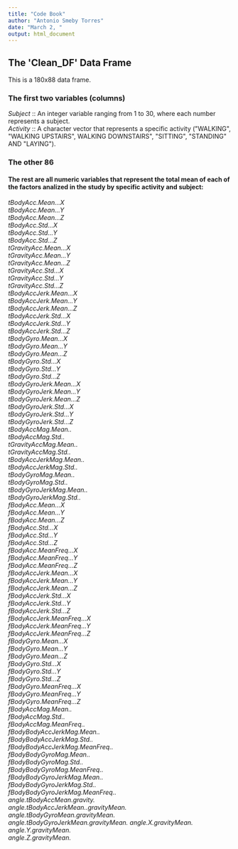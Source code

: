 ```yaml
---
title: "Code Book"
author: "Antonio Smeby Torres"
date: "March 2, "
output: html_document
---
```

## The 'Clean_DF' Data Frame

This is a 180x88 data frame. 

### The first two variables (columns)

*Subject*  :: An integer variable ranging from 1 to 30, where each number represents a subject.                            
*Activity* :: A character vector that represents a specific activity ("WALKING", "WALKING UPSTAIRS", WALKING DOWNSTAIRS", "SITTING", "STANDING" AND "LAYING").  

### The other 86

#### The rest are all numeric variables that represent the total mean of each of the factors analized in the study by specific activity and subject:

*tBodyAcc.Mean...X*                   
*tBodyAcc.Mean...Y*                   
*tBodyAcc.Mean...Z*                   
*tBodyAcc.Std...X*                    
*tBodyAcc.Std...Y*                    
*tBodyAcc.Std...Z*                    
*tGravityAcc.Mean...X*                
*tGravityAcc.Mean...Y*                
*tGravityAcc.Mean...Z*                
*tGravityAcc.Std...X*                 
*tGravityAcc.Std...Y*                 
*tGravityAcc.Std...Z*                 
*tBodyAccJerk.Mean...X*               
*tBodyAccJerk.Mean...Y*               
*tBodyAccJerk.Mean...Z*               
*tBodyAccJerk.Std...X*                
*tBodyAccJerk.Std...Y*                
*tBodyAccJerk.Std...Z*                
*tBodyGyro.Mean...X*                  
*tBodyGyro.Mean...Y*                  
*tBodyGyro.Mean...Z*                  
*tBodyGyro.Std...X*                   
*tBodyGyro.Std...Y*                   
*tBodyGyro.Std...Z*                   
*tBodyGyroJerk.Mean...X*              
*tBodyGyroJerk.Mean...Y*              
*tBodyGyroJerk.Mean...Z*              
*tBodyGyroJerk.Std...X*               
*tBodyGyroJerk.Std...Y*               
*tBodyGyroJerk.Std...Z*               
*tBodyAccMag.Mean..*                  
*tBodyAccMag.Std..*                   
*tGravityAccMag.Mean..*               
*tGravityAccMag.Std..*                
*tBodyAccJerkMag.Mean..*              
*tBodyAccJerkMag.Std..*               
*tBodyGyroMag.Mean..*                 
*tBodyGyroMag.Std..*                  
*tBodyGyroJerkMag.Mean..*             
*tBodyGyroJerkMag.Std..*              
*fBodyAcc.Mean...X*                   
*fBodyAcc.Mean...Y*                   
*fBodyAcc.Mean...Z*                   
*fBodyAcc.Std...X*                    
*fBodyAcc.Std...Y*                    
*fBodyAcc.Std...Z*                    
*fBodyAcc.MeanFreq...X*               
*fBodyAcc.MeanFreq...Y*               
*fBodyAcc.MeanFreq...Z*               
*fBodyAccJerk.Mean...X*               
*fBodyAccJerk.Mean...Y*               
*fBodyAccJerk.Mean...Z*               
*fBodyAccJerk.Std...X*                
*fBodyAccJerk.Std...Y*                
*fBodyAccJerk.Std...Z*                
*fBodyAccJerk.MeanFreq...X*           
*fBodyAccJerk.MeanFreq...Y*           
*fBodyAccJerk.MeanFreq...Z*           
*fBodyGyro.Mean...X*                  
*fBodyGyro.Mean...Y*                  
*fBodyGyro.Mean...Z*                  
*fBodyGyro.Std...X*                   
*fBodyGyro.Std...Y*                   
*fBodyGyro.Std...Z*                   
*fBodyGyro.MeanFreq...X*              
*fBodyGyro.MeanFreq...Y*              
*fBodyGyro.MeanFreq...Z*              
*fBodyAccMag.Mean..*                  
*fBodyAccMag.Std..*                   
*fBodyAccMag.MeanFreq..*              
*fBodyBodyAccJerkMag.Mean..*          
*fBodyBodyAccJerkMag.Std..*           
*fBodyBodyAccJerkMag.MeanFreq..*      
*fBodyBodyGyroMag.Mean..*             
*fBodyBodyGyroMag.Std..*              
*fBodyBodyGyroMag.MeanFreq..*         
*fBodyBodyGyroJerkMag.Mean..*         
*fBodyBodyGyroJerkMag.Std..*          
*fBodyBodyGyroJerkMag.MeanFreq..*     
*angle.tBodyAccMean.gravity.*         
*angle.tBodyAccJerkMean..gravityMean.*
*angle.tBodyGyroMean.gravityMean.*    
*angle.tBodyGyroJerkMean.gravityMean.*
*angle.X.gravityMean.*                
*angle.Y.gravityMean.*                
*angle.Z.gravityMean.* 